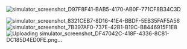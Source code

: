 ![simulator_screenshot_D97F8F41-BAB5-4170-AB0F-771CF8B34C3D](https://github.com/user-attachments/assets/e7451ae8-f443-4810-ba1a-1d21bf8ccc78)


![simulator_screenshot_8321CEB7-8D16-41E4-BBDF-5EB35FAF5A56](https://github.com/user-attachments/assets/b54fba19-7733-43c5-afad-c1eba2807db8)
![simulator_screenshot_7B397AF0-737E-42B1-B19C-B8446915F1E8](https://github.com/user-attachments/assets/c29cae7e-d7fc-4db4-b35e-1ed172909c32)
![Uploading simulator_screenshot_DF47042C-418F-4336-8C81-DC185D4ED0FE.png…]()
